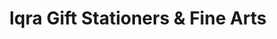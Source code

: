 ---
title: "Iqra Gift Stationers & Fine Arts"
url: /karachi/iqra-gift-stationers-and-fine-arts/
shop: office supplies
---